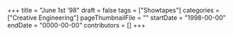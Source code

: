 +++
title = "June 1st '98"
draft = false
tags = ["Showtapes"]
categories = ["Creative Engineering"]
pageThumbnailFile = ""
startDate = "1998-00-00"
endDate = "0000-00-00"
contributors = []
+++
